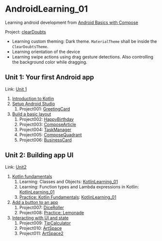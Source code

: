 # AndroidLearning_01

Learning android development from [Android Basics with Compose](https://developer.android.com/courses/android-basics-compose/course)

Project: [clearDoubts](./clearDoubts)
- Learning custom theming: Dark theme. `MaterialTheme` shall be inside the `ClearDoubtsTheme`.
- Learning orientation of the device
- Learning swipe actions using drag gesture detections. Also controlling the background color while dragging.

## Unit 1: Your first Android app

Link: [Unit 1](https://developer.android.com/courses/android-basics-compose/unit-1)

1. [Introduction to Kotlin](https://developer.android.com/courses/pathways/android-basics-compose-unit-1-pathway-1)
2. [Setup Android Studio](https://developer.android.com/courses/pathways/android-basics-compose-unit-1-pathway-2)
   1. Project001: [GreetingCard](./GreetingCard)
3. [Build a basic layout](https://developer.android.com/courses/pathways/android-basics-compose-unit-1-pathway-3)
   1. Project002: [HappyBirthday](./HappyBirthday)
   2. Project003: [ComposeArticle](./ComposeArticle)
   3. Project004: [TaskManager](./TaskManager)
   4. Project005: [ComposeQuadrant](./ComposeQuadrant)
   5. Project006: [BusinessCard](./BusinessCard)

## Unit 2: Building app UI

Link: [Unit2](https://developer.android.com/courses/android-basics-compose/unit-2)

1. [Kotlin fundamentals](https://developer.android.com/courses/pathways/android-basics-compose-unit-2-pathway-1)
   1. Learning: Classes and Objects: [KotlinLearning_01](./KotlinLearning_01)
   2. Learning: Function types and Lambda expressions in Kotlin: [KotlinLearning_01](./KotlinLearning_01)
   3. [Practice: Kotlin Fundamentals](https://developer.android.com/codelabs/basic-android-kotlin-compose-kotlin-fundamentals-practice-problems?continue=https%3A%2F%2Fdeveloper.android.com%2Fcourses%2Fpathways%2Fandroid-basics-compose-unit-2-pathway-1%23codelab-https%3A%2F%2Fdeveloper.android.com%2Fcodelabs%2Fbasic-android-kotlin-compose-kotlin-fundamentals-practice-problems): [KotlinLearning_01](./KotlinLearning_01)
2. [Add a button to an app](https://developer.android.com/courses/pathways/android-basics-compose-unit-2-pathway-2)
   1. Project007: [DiceRoller](./DiceRoller)
   2. Project008: [Practice: Lemonade](./Lemonade)
3. [Interacting with UI and state](https://developer.android.com/courses/pathways/android-basics-compose-unit-2-pathway-3?authuser=1)
   1. Project009: [TipCalculator](./TipCalculator)
   2. Project010: [ArtSpace](./ArtSpace)
   3. Project011: [ArtSpace2](./ArtSpace2)